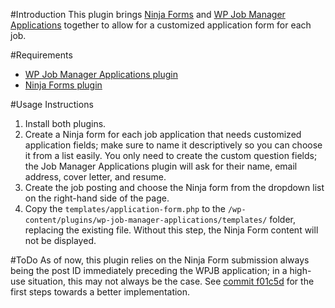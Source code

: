 #Introduction
This plugin brings [Ninja Forms](https://wordpress.org/plugins/ninja-forms/) and [WP Job Manager Applications](https://wpjobmanager.com/add-ons/applications/) together to allow for a customized application form for each job.

#Requirements
- [WP Job Manager Applications plugin](https://wpjobmanager.com/add-ons/applications/)
- [Ninja Forms plugin](https://wordpress.org/plugins/ninja-forms/)

#Usage Instructions
1. Install both plugins.
2. Create a Ninja form for each job application that needs customized application fields; make sure to name it descriptively so you can choose it from a list easily. You only need to create the custom question fields; the Job Manager Applications plugin will ask for their name, email address, cover letter, and resume.
3. Create the job posting and choose the Ninja form from the dropdown list on the right-hand side of the page.
4. Copy the `templates/application-form.php` to the `/wp-content/plugins/wp-job-manager-applications/templates/` folder, replacing the existing file. Without this step, the Ninja Form content will not be displayed.

#ToDo
As of now, this plugin relies on the Ninja Form submission always being the post ID immediately preceding the WPJB application; in a high-use situation, this may not always be the case. See [commit f01c5d](https://github.com/macbookandrew/wp-job-manager-customized-applications/commit/f01c5d903c9a8bfc0b687777283dcddb835bdccc) for the first steps towards a better implementation.
